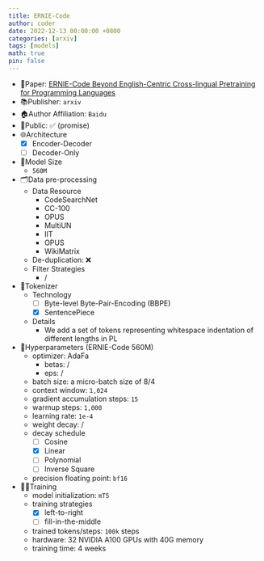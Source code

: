 ```yaml
---
title: ERNIE-Code
author: coder
date: 2022-12-13 00:00:00 +0800
categories: [arxiv]
tags: [models]
math: true
pin: false
---
```


- 📙Paper: [ERNIE-Code Beyond English-Centric Cross-lingual Pretraining for Programming Languages](https://arxiv.org/pdf/2212.06742.pdf)
- 📚Publisher: `arxiv`
- 🏠Author Affiliation: `Baidu`
- 🔑Public: ✅ (promise)
- 🌐Architecture
  + [x] Encoder-Decoder
  + [ ] Decoder-Only
- 📏Model Size
  + `560M`
- 🗂️Data pre-processing
  + Data Resource
    * CodeSearchNet
    * CC-100
    * OPUS
    * MultiUN
    * IIT
    * OPUS
    * WikiMatrix
  + De-duplication: ❌
  + Filter Strategies
    * /
- 🍉Tokenizer
  + Technology
    * [ ] Byte-level Byte-Pair-Encoding (BBPE)
    * [x] SentencePiece
  + Details
    * We add a set of tokens representing whitespace indentation of different lengths in PL
- 🧪Hyperparameters (ERNIE-Code 560M)
  + optimizer: AdaFa
    * betas: /
    * eps: /
  + batch size: a micro-batch size of 8/4
  + context window: `1,024`
  + gradient accumulation steps: `15`
  + warmup steps: `1,000`
  + learning rate: `1e-4`
  + weight decay: /
  + decay schedule
    * [ ] Cosine
    * [x] Linear
    * [ ] Polynomial
    * [ ] Inverse Square
  + precision floating point: `bf16`
- 🏃‍♀️Training
  + model initialization: `mT5`
  + training strategies
    * [x] left-to-right
    * [ ] fill-in-the-middle
  + trained tokens/steps: `100k` steps
  + hardware: 32 NVIDIA A100 GPUs with 40G memory
  + training time: 4 weeks
